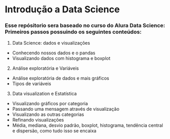 # Introdução a Data Science

###  Esse repósitorio sera baseado no curso do Alura Data Science: Primeiros passos possuindo os seguintes conteúdos:

1. Data Science: dados e visualizações
* Conhecendo nossos dados e o pandas
* Visualizando dados com histograma e boxplot
2. Análise exploratória e Variáveis
* Análise exploratória de dados e mais gráficos
* Tipos de variáveis
3. Data visualization e Estatística
* Visualizando gráficos por categoria
* Passando uma mensagem através de visualização
* Visualizando as outras categorias
*  Refinando visualizações
*  Média, mediana, desvio padrão, boxplot, histograma, tendência central e dispersão, como tudo isso se encaixa